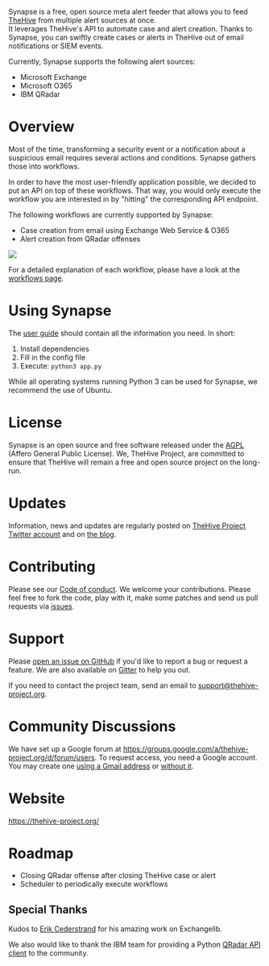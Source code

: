 Synapse is a free, open source meta alert feeder that allows you to feed [TheHive](https://github.com/TheHive-Project/TheHive) from multiple alert sources at once.   
It leverages TheHive's API to automate case and alert creation. Thanks to Synapse, you can swiftly create cases or alerts in TheHive out of email notifications or SIEM events.

Currently, Synapse supports the following alert sources:

- Microsoft Exchange
- Microsoft O365
- IBM QRadar  

# Overview

Most of the time, transforming a security event or a notification about a suspicious email requires several actions and conditions.  Synapse gathers those into workflows.   

In order to have the most user-friendly application possible, we decided to put an API on top of these workflows.   That way, you would only execute the workflow you are interested in by "hitting" the corresponding API endpoint.   

The following workflows are currently supported by Synapse:
   * Case creation from email using Exchange Web Service & O365
   * Alert creation from QRadar offenses

![](docs/img/big-picture.png)

For a detailed explanation of each workflow,  please have a look at the [workflows page](docs/workflows/README.md).   

# Using Synapse

The [user guide](docs/user_guide.md) should contain all the information you need. In short:

   1. Install dependencies
   2. Fill in the config file
   3. Execute: ```python3 app.py```

While all operating systems running Python 3 can be used for Synapse, we recommend the use of Ubuntu.   

# License
Synapse is an open source and free software released under the 
[AGPL](https://github.com/TheHive-Project/TheHive/blob/master/LICENSE) (Affero General Public License). 
We, TheHive Project, are committed to ensure that TheHive will remain a free and open source project on the long-run.

# Updates
Information, news and updates are regularly posted on [TheHive Project Twitter account](https://twitter.com/thehive_project) and on [the blog](https://blog.thehive-project.org/).

# Contributing
Please see our [Code of conduct](code_of_conduct.md). We welcome your contributions. Please feel free to fork the code, play with it, make some patches and send us pull requests via [issues](https://github.com/TheHive-Project/Synapse/issues).

# Support
Please [open an issue on GitHub](https://github.com/TheHive-Project/Synapse/issues) if you'd like to report a bug or 
request a feature. We are also available on [Gitter](https://gitter.im/TheHive-Project/TheHive) to help you out.

If you need to contact the project team, send an email to <support@thehive-project.org>.

# Community Discussions
We have set up a Google forum at <https://groups.google.com/a/thehive-project.org/d/forum/users>. To request access, you need a Google account. You may create one [using a Gmail address](https://accounts.google.com/SignUp?hl=en) or [without it](https://accounts.google.com/SignUpWithoutGmail?hl=en).

# Website
<https://thehive-project.org/>

# Roadmap

   * Closing QRadar offense after closing TheHive case or alert
   * Scheduler to periodically execute workflows

## Special Thanks

Kudos to [Erik Cederstrand](https://github.com/ecederstrand) for his amazing work on Exchangelib. 

We also would like to thank the IBM team for providing a Python [QRadar API client](https://github.com/ibm-security-intelligence/api-samples) to the community.

